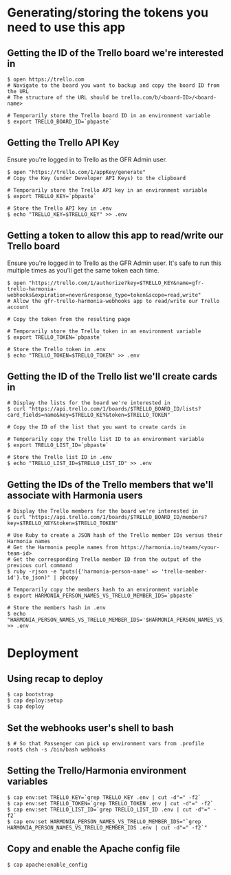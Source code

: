 # Generating/storing the tokens you need to use this app

## Getting the ID of the Trello board we're interested in

    $ open https://trello.com
    # Navigate to the board you want to backup and copy the board ID from the URL
    # The structure of the URL should be trello.com/b/<board-ID>/<board-name>

    # Temporarily store the Trello board ID in an environment variable
    $ export TRELLO_BOARD_ID=`pbpaste`

## Getting the Trello API Key

Ensure you're logged in to Trello as the GFR Admin user.

    $ open "https://trello.com/1/appKey/generate"
    # Copy the Key (under Developer API Keys) to the clipboard

    # Temporarily store the Trello API key in an environment variable
    $ export TRELLO_KEY=`pbpaste`

    # Store the Trello API key in .env
    $ echo "TRELLO_KEY=$TRELLO_KEY" >> .env

## Getting a token to allow this app to read/write our Trello board

Ensure you're logged in to Trello as the GFR Admin user. It's safe to run this multiple times as you'll get the same token each time.

    $ open "https://trello.com/1/authorize?key=$TRELLO_KEY&name=gfr-trello-harmonia-webhooks&expiration=never&response_type=token&scope=read,write"
    # Allow the gfr-trello-harmonia-webhooks app to read/write our Trello account

    # Copy the token from the resulting page

    # Temporarily store the Trello token in an environment variable
    $ export TRELLO_TOKEN=`pbpaste`

    # Store the Trello token in .env
    $ echo "TRELLO_TOKEN=$TRELLO_TOKEN" >> .env

## Getting the ID of the Trello list we'll create cards in

    # Display the lists for the board we're interested in
    $ curl "https://api.trello.com/1/boards/$TRELLO_BOARD_ID/lists?card_fields=name&key=$TRELLO_KEY&token=$TRELLO_TOKEN"

    # Copy the ID of the list that you want to create cards in

    # Temporarily copy the Trello list ID to an environment variable
    $ export TRELLO_LIST_ID=`pbpaste`

    # Store the Trello list ID in .env
    $ echo "TRELLO_LIST_ID=$TRELLO_LIST_ID" >> .env

## Getting the IDs of the Trello members that we'll associate with Harmonia users

    # Display the Trello members for the board we're interested in
    $ curl "https://api.trello.com/1/boards/$TRELLO_BOARD_ID/members?key=$TRELLO_KEY&token=$TRELLO_TOKEN"

    # Use Ruby to create a JSON hash of the Trello member IDs versus their Harmonia names
    # Get the Harmonia people names from https://harmonia.io/teams/<your-team-id>
    # Get the corresponding Trello member ID from the output of the previous curl command
    $ ruby -rjson -e "puts({'harmonia-person-name' => 'trello-member-id'}.to_json)" | pbcopy

    # Temporarily copy the members hash to an environment variable
    $ export HARMONIA_PERSON_NAMES_VS_TRELLO_MEMBER_IDS=`pbpaste`

    # Store the members hash in .env
    $ echo "HARMONIA_PERSON_NAMES_VS_TRELLO_MEMBER_IDS='$HARMONIA_PERSON_NAMES_VS_TRELLO_MEMBER_IDS'" >> .env

# Deployment

## Using recap to deploy

    $ cap bootstrap
    $ cap deploy:setup
    $ cap deploy

## Set the webhooks user's shell to bash

    $ # So that Passenger can pick up environment vars from .profile
    root$ chsh -s /bin/bash webhooks

## Setting the Trello/Harmonia environment variables

    $ cap env:set TRELLO_KEY=`grep TRELLO_KEY .env | cut -d"=" -f2`
    $ cap env:set TRELLO_TOKEN=`grep TRELLO_TOKEN .env | cut -d"=" -f2`
    $ cap env:set TRELLO_LIST_ID=`grep TRELLO_LIST_ID .env | cut -d"=" -f2`
    $ cap env:set HARMONIA_PERSON_NAMES_VS_TRELLO_MEMBER_IDS="`grep HARMONIA_PERSON_NAMES_VS_TRELLO_MEMBER_IDS .env | cut -d"=" -f2`"

## Copy and enable the Apache config file

    $ cap apache:enable_config
